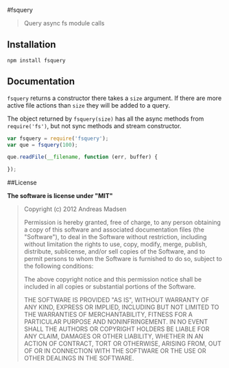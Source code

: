 #fsquery

> Query async fs module calls

## Installation

```sheel
npm install fsquery
```

## Documentation

`fsquery` returns a constructor there takes a `size` argument. If there are more
active file actions than `size` they will be added to a query.

The object returned by `fsquery(size)` has all the async methods from
`require('fs')`, but not sync methods and stream constructor.

```javascript
var fsquery = require('fsquery');
var que = fsquery(100);

que.readFile(__filename, function (err, buffer) {

});
```

##License

**The software is license under "MIT"**

> Copyright (c) 2012 Andreas Madsen
>
> Permission is hereby granted, free of charge, to any person obtaining a copy
> of this software and associated documentation files (the "Software"), to deal
> in the Software without restriction, including without limitation the rights
> to use, copy, modify, merge, publish, distribute, sublicense, and/or sell
> copies of the Software, and to permit persons to whom the Software is
> furnished to do so, subject to the following conditions:
>
> The above copyright notice and this permission notice shall be included in
> all copies or substantial portions of the Software.
>
> THE SOFTWARE IS PROVIDED "AS IS", WITHOUT WARRANTY OF ANY KIND, EXPRESS OR
> IMPLIED, INCLUDING BUT NOT LIMITED TO THE WARRANTIES OF MERCHANTABILITY,
> FITNESS FOR A PARTICULAR PURPOSE AND NONINFRINGEMENT. IN NO EVENT SHALL THE
> AUTHORS OR COPYRIGHT HOLDERS BE LIABLE FOR ANY CLAIM, DAMAGES OR OTHER
> LIABILITY, WHETHER IN AN ACTION OF CONTRACT, TORT OR OTHERWISE, ARISING FROM,
> OUT OF OR IN CONNECTION WITH THE SOFTWARE OR THE USE OR OTHER DEALINGS IN
> THE SOFTWARE.

